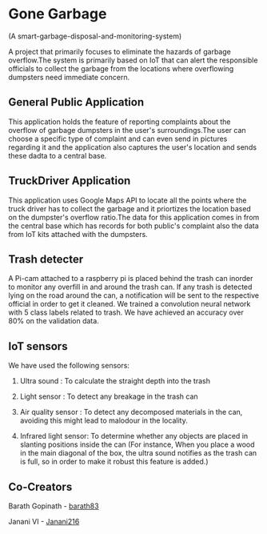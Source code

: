 # Gone Garbage
(A smart-garbage-disposal-and-monitoring-system)

A project that primarily focuses to eliminate the hazards of garbage overflow.The system is primarily based on IoT that can alert the responsible officials to collect the garbage from the locations where overflowing dumpsters need immediate concern.

## General Public Application

This application holds the feature of reporting complaints about the overflow of garbage dumpsters in the user's surroundings.The user can choose a specific type of complaint and can even send in pictures regarding it and the application also captures the user's location and sends these dadta to a central base.


## TruckDriver Application

This application uses Google Maps API to locate all the points where the truck driver has to collect the garbage and it priortizes the location based on the dumpster's overflow ratio.The data for this application comes in from the central base which has records for both public's complaint also the data from IoT kits attached with the dumpsters. 

## Trash detecter
A Pi-cam attached to a raspberry pi is placed behind the trash can inorder to monitor any overfill in and around the trash can. If any trash is detected lying on the road around the can, a notification will be sent to the respective official in order to get it cleaned. We trained a convolution neural network with 5 class labels related to trash. We have achieved an accuracy over 80% on the validation data. 

## IoT sensors
We have used the following sensors:
1. Ultra sound          : To calculate the straight depth into the trash

2. Light sensor         : To detect any breakage in the trash can

3. Air quality sensor   : To detect any decomposed materials in the can, avoiding this might lead to malodour in the locality.

4. Infrared light sensor: To determine whether any objects are placed in slanting positions inside the can
(For instance, When you place a wood in the main diagonal of the box, the ultra sound notifies as the trash can is full, so in order to make it robust this feature is added.)

## Co-Creators

<p>Barath Gopinath - <span><a href="https://github.com/barath83"/>barath83</span></a></p>
<p>Janani VI - <span><a href="https://github.com/Janani216"/>Janani216</span></a></p>


